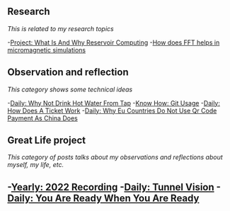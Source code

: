 ## Research
_This is related to my research topics_

-[Project: What Is And Why Reservoir Computing](https://xing-chen18.github.io/Project-What-is-and-why-Reservoir-Computing/)
-[How does FFT helps in micromagnetic simulations](https://xing-chen18.github.io/My-PhD/)

## Observation and reflection
_This category shows some technical ideas_ 

-[Daily: Why Not Drink Hot Water From Tap](https://xing-chen18.github.io/Daily-Why-not-drink-hot-water-from-tap/)
-[Know How: Git Usage](https://xing-chen18.github.io/know-how-Git-usage/)
-[Daily: How Does A Ticket Work](https://xing-chen18.github.io/Daily-How-does-a-ticket-work/)
-[Daily: Why Eu Countries Do Not Use Qr Code Payment As China Does](https://xing-chen18.github.io/Daily-Why-Eu-countries-do-not-use-QR-code-payment-as-China-does/)


## Great Life project
_This category of posts talks about my observations and reflections about myself, my life, etc._

-[Yearly: 2022 Recording](https://xing-chen18.github.io/Yearly-2022-Recording/)
-[Daily: Tunnel Vision](https://xing-chen18.github.io/Daily-Tunnel-vision/)
-[Daily: You Are Ready When You Are Ready](https://xing-chen18.github.io/Daily-You-are-ready-when-you-are-ready/)
-
